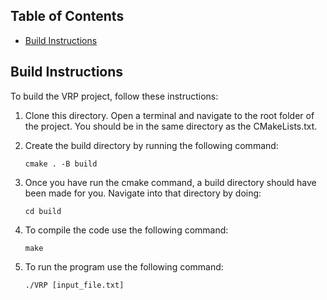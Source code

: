 ## Table of Contents
- [Build Instructions](#build-instructions)

## Build Instructions

To build the VRP project, follow these instructions:

1. Clone this directory. Open a terminal and navigate to the root folder of the project. You should be in the same directory as the CMakeLists.txt.

2. Create the build directory by running the following command:

   ```shell
   cmake . -B build

3. Once you have run the cmake command, a build directory should have been made for you. Navigate into that directory by doing:

   ```shell
   cd build

4. To compile the code use the following command:

    ```shell
    make

5. To run the program use the following command:

    ```shell
    ./VRP [input_file.txt]
